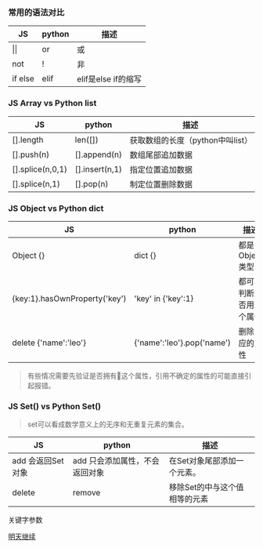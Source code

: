 ### 常用的语法对比

JS          | python        | 描述
--          | --            | -- 
\|\|        | or            | 或
not         | !             | 非
if else     | elif          | elif是else if的缩写





### JS Array vs Python list

JS                      | python            | 描述
--                      | --                | -- 
[].length               | len([])           | 获取数组的长度（python中叫list）
[].push(n)              | [].append(n)      | 数组尾部追加数据
[].splice(n,0,1)        | [].insert(n,1)    | 指定位置追加数据
[].splice(n,1)          | [].pop(n)         | 制定位置删除数据

### JS Object vs Python dict

JS                              | python                      |  描述  
--                              | --                          | --
Object {}                       | dict {}                     |  都是 Object 类型
{key:1}.hasOwnProperty('key')   | 'key' in {'key':1}          |  都可以判断是否用这个属性
delete {'name':'leo'}           | {'name':'leo'}.pop('name')  |  删除对应的属性

> 有些情况需要先验证是否拥有这个属性，引用不确定的属性的可能直接引起报错。

### JS Set() vs Python Set()

> set可以看成数学意义上的无序和无重复元素的集合。

JS                          | python                       | 描述  
--                          |--                            | --
add 会返回Set对象             | add 只会添加属性，不会返回对象   |在Set对象尾部添加一个元素。
delete                      | remove                       |移除Set的中与这个值相等的元素



关键字参数

[明天继续](https://www.liaoxuefeng.com/wiki/0014316089557264a6b348958f449949df42a6d3a2e542c000/001431752945034eb82ac80a3e64b9bb4929b16eeed1eb9000)